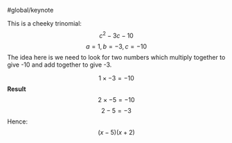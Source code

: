 #global/keynote

This is a cheeky trinomial: $$c^2 - 3c - 10$$$$a=1, b=-3, c=-10$$
The idea here is we need to look for two numbers which multiply together to give -10 and add together to give -3.

$$1 \times -3 = -10$$
**Result**
$$2 \times -5 = -10$$
$$2 - 5 = -3$$
Hence:
$$(x-5)(x+2)$$
